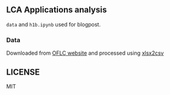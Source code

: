 ## LCA Applications analysis
`data` and `h1b.ipynb` used for blogpost. 

### Data
Downloaded from [OFLC website](https://www.foreignlaborcert.doleta.gov/performancedata.cfm) and processed using [xlsx2csv](https://github.com/dilshod/xlsx2csv)

## LICENSE
MIT
